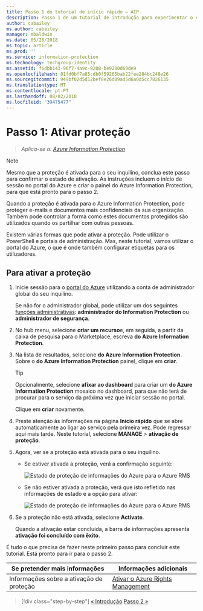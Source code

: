 ```yaml
---
title: Passo 1 do tutorial de início rápido – AIP
description: Passo 1 de um tutorial de introdução para experimentar o Azure Information Protection rapidamente – a criação de ativar o serviço de proteção.
author: cabailey
ms.author: cabailey
manager: mbaldwin
ms.date: 05/28/2018
ms.topic: article
ms.prod: ''
ms.service: information-protection
ms.technology: techgroup-identity
ms.assetid: f6dbb143-96f7-4a9c-8208-be9280d69de9
ms.openlocfilehash: 81fd0bf7a85cdb0f59265bab22fee284bc248e26
ms.sourcegitcommit: 949bf02d5d12bef8e26d89ad5d6a0d5cc7826135
ms.translationtype: MT
ms.contentlocale: pt-PT
ms.lasthandoff: 08/02/2018
ms.locfileid: "39475477"
---
```

# <a name="step-1-activate-protection"></a>Passo 1: Ativar proteção
 
>*Aplica-se a: [Azure Information Protection](https://azure.microsoft.com/pricing/details/information-protection)*

> [!NOTE]
>Mesmo que a proteção é ativada para o seu inquilino, conclua este passo para confirmar o estado de ativação. As instruções incluem o início de sessão no portal do Azure e criar o painel do Azure Information Protection, para que está pronto para o passo 2.

Quando a proteção é ativada para o Azure Information Protection, pode proteger e-mails e documentos mais confidenciais da sua organização. Também pode controlar a forma como estes documentos protegidos são utilizados quando os partilhar com outras pessoas. 

Existem várias formas que pode ativar a proteção. Pode utilizar o PowerShell e portais de administração. Mas, neste tutorial, vamos utilizar o portal do Azure, o que é onde também configurar etiquetas para os utilizadores. 

## <a name="to-activate-protection"></a>Para ativar a proteção

1. Inicie sessão para o [portal do Azure](https://portal.azure.com) utilizando a conta de administrador global do seu inquilino. 
    
    Se não for o administrador global, pode utilizar um dos seguintes [funções administrativas](/azure/active-directory/active-directory-assign-admin-roles-azure-portal): **administrador do Information Protection** ou **administrador de segurança**.

2. No hub menu, selecione **criar um recurso**e, em seguida, a partir da caixa de pesquisa para o Marketplace, escreva **do Azure Information Protection**. 
    
3. Na lista de resultados, selecione **do Azure Information Protection**. Sobre o **do Azure Information Protection** painel, clique em **criar**.
    
    > [!TIP] 
    > Opcionalmente, selecione **afixar ao dashboard** para criar um **do Azure Information Protection** mosaico no dashboard, para que não terá de procurar para o serviço da próxima vez que iniciar sessão no portal.
    
    Clique em **criar** novamente.

4. Preste atenção às informações na página **Início rápido** que se abre automaticamente ao ligar ao serviço pela primeira vez. Pode regressar aqui mais tarde. Neste tutorial, selecione **MANAGE** > **ativação de proteção**. 

5. Agora, ver se a proteção está ativada para o seu inquilino. 
    
    - Se estiver ativada a proteção, verá a confirmação seguinte:
        
        ![Estado de proteção de informações do Azure para o Azure RMS](./media/info-protect-azurerms-activated.png)
        
    - Se não estiver ativada a proteção, verá que isto refletido nas informações de estado e a opção para ativar:
        
        ![Estado de proteção de informações do Azure para o Azure RMS](./media/info-protect-azurerms-deactivated.png)

6. Se a proteção não está ativada, selecione **Activate**. 

    Quando a ativação estar concluída, a barra de informações apresenta **ativação foi concluído com êxito**.

É tudo o que precisa de fazer neste primeiro passo para concluir este tutorial. Está pronto para ir para o passo 2.

|Se pretender mais informações|Informações adicionais|
|--------------------------------|--------------------------|
|Informações sobre a ativação de proteção|[Ativar o Azure Rights Management](./deploy-use/activate-service.md)|


>[!div class="step-by-step"]
[&#171; Introdução](infoprotect-quick-start-tutorial.md)
[Passo 2 &#187;](infoprotect-tutorial-step2.md)


